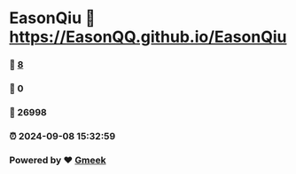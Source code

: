 # EasonQiu :link: https://EasonQQ.github.io/EasonQiu 
### :page_facing_up: [8](https://EasonQQ.github.io/EasonQiu/tag.html) 
### :speech_balloon: 0 
### :hibiscus: 26998 
### :alarm_clock: 2024-09-08 15:32:59 
### Powered by :heart: [Gmeek](https://github.com/Meekdai/Gmeek)
